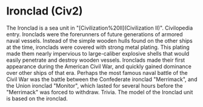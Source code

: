 # Ironclad (Civ2)

The Ironclad is a sea unit in "[Civilization%20II](Civilization II)".
Civilopedia entry.
Ironclads were the forerunners of future generations of armored naval vessels. Instead of the simple wooden hulls found on the other ships at the time, ironclads were covered with strong metal plating. This plating made them nearly impervious to large-caliber explosive shells that would easily penetrate and destroy wooden vessels. Ironclads made their first appearance during the American Civil War, and quickly gained dominance over other ships of that era. Perhaps the most famous naval battle of the Civil War was the battle between the Confederate ironclad "Merrimack", and the Union ironclad "Monitor", which lasted for several hours before the "Merrimack" was forced to withdraw.
Trivia.
The model of the Ironclad unit is based on the ironclad.